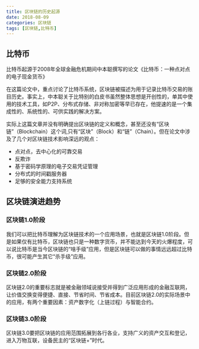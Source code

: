 ```yaml
---
title: 区块链的历史起源
date: 2018-08-09
categories: 区块链
tags: [区块链,比特币]
---
```

## 比特币
比特币起源于2008年全球金融危机期间中本聪撰写的论文《比特币：一种点对点的电子现金货币》

在这篇论文中，重点讨论了比特币系统，区块链被描述为用于记录比特币交易的账目历史。事实上，中本聪关于比特别的白皮书虽然整体思想是开创性的，单其中使用的技术工具，如P2P、分布式存储、非对称加密等早已存在，他提速的是一个集成性的、系统性的、可供实践的解决方案。

实际上这篇文章并没有明确提出区块链的定义和概念，甚至还没有“区块链”（Blockchain）这个词,只有“区块”（Block）和“链”（Chain）。但在论文中涉及了几个对区块链技术影响深远的观点：
- 点对点，去中心化的可靠交易
- 反欺诈
- 基于密码学原理的电子交易凭证管理
- 分布式的时间戳服务器
- 足够的安全能力支持系统

## 区块链演进趋势
### 区块链1.0阶段
我们可以把比特币理解为区块链技术的一个应用场景，也就是区块链1.0阶段。但是如果仅有比特币，区块链也只是一种数字货币，并不能达到今天的火爆程度，可以说比特币是当今区块链的“啥手级”应用，但是区块链可以做的事情远远超过比特币，很可能产生其它“杀手级”应用。
### 区块链2.0阶段
区块链2.0的重要标志就是被金融领域说接受并得到广泛应用形成的金融互联网，让价值交换变得便捷、直接、节省时间、节省成本。目前区块链2.0的实际场景中的应用，有两个重要因素：资产数字化（上链过程）与智能合约。
### 区块链3.0阶段
区块链3.0要把区块链的应用范围拓展到各行各业，支持广义的资产交互和登记，进入万物互联，设备民主的“区块链+”时代。